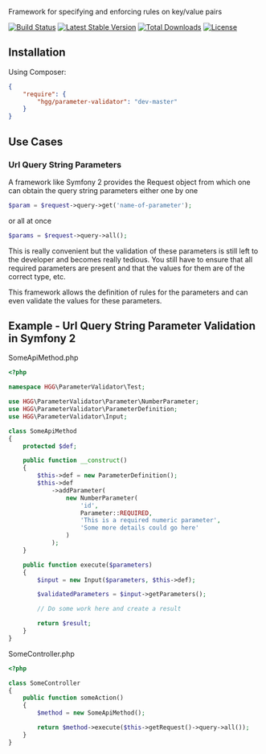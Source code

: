 Framework for specifying and enforcing rules on key/value pairs

[![Build Status](https://travis-ci.org/hglattergotz/parameter-validator.svg)](https://travis-ci.org/hglattergotz/parameter-validator)
[![Latest Stable Version](https://poser.pugx.org/hgg/parameter-validator/v/stable.svg)](https://packagist.org/packages/hgg/parameter-validator)
[![Total Downloads](https://poser.pugx.org/hgg/parameter-validator/downloads.svg)](https://packagist.org/packages/hgg/parameter-validator)
[![License](https://poser.pugx.org/hgg/parameter-validator/license.svg)](https://packagist.org/packages/hgg/parameter-validator)

## Installation

Using Composer:

```json
{
    "require": {
        "hgg/parameter-validator": "dev-master"
    }
}
```

## Use Cases

### Url Query String Parameters

A framework like Symfony 2 provides the Request object from which one can obtain
the query string parameters either one by one

```php
$param = $request->query->get('name-of-parameter');
```

or all at once

```php
$params = $request->query->all();
```

This is really convenient but the validation of these parameters is still left
to the developer and becomes really tedious.
You still have to ensure that all required parameters are present and that the
values for them are of the correct type, etc.

This framework allows the definition of rules for the parameters and can even
validate the values for these parameters.

## Example - Url Query String Parameter Validation in Symfony 2

SomeApiMethod.php
```php
<?php

namespace HGG\ParameterValidator\Test;

use HGG\ParameterValidator\Parameter\NumberParameter;
use HGG\ParameterValidator\ParameterDefinition;
use HGG\ParameterValidator\Input;

class SomeApiMethod
{
    protected $def;

    public function __construct()
    {
        $this->def = new ParameterDefinition();
        $this->def
            ->addParameter(
                new NumberParameter(
                    'id',
                    Parameter::REQUIRED,
                    'This is a required numeric parameter',
                    'Some more details could go here'
                )
            );
    }

    public function execute($parameters)
    {
        $input = new Input($parameters, $this->def);

        $validatedParameters = $input->getParameters();

        // Do some work here and create a result

        return $result;
    }
}
```

SomeController.php
```php
<?php

class SomeController
{
    public function someAction()
    {
        $method = new SomeApiMethod();

        return $method->execute($this->getRequest()->query->all());
    }
}
```
